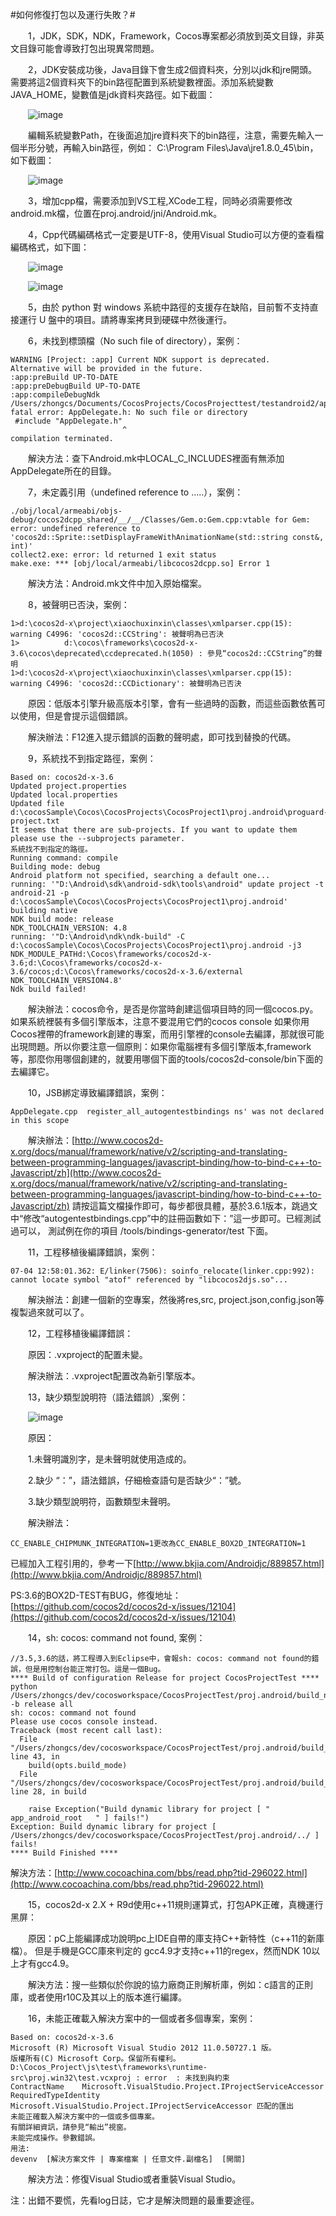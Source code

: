 #如何修復打包以及運行失敗？#

&emsp;&emsp;1，JDK，SDK，NDK，Framework，Cocos專案都必須放到英文目錄，非英文目錄可能會導致打包出現異常問題。

&emsp;&emsp;2，JDK安裝成功後，Java目錄下會生成2個資料夾，分別以jdk和jre開頭。需要將這2個資料夾下的bin路徑配置到系統變數裡面。添加系統變數JAVA_HOME，變數值是jdk資料夾路徑。如下截圖：

&emsp;&emsp;![image](res_tw/image0001.png)
 
&emsp;&emsp;編輯系統變數Path，在後面追加jre資料夾下的bin路徑，注意，需要先輸入一個半形分號，再輸入bin路徑，例如： C:\Program Files\Java\jre1.8.0_45\bin，如下截圖：

&emsp;&emsp;![image](res_tw/image0002.png)

&emsp;&emsp;3，增加cpp檔，需要添加到VS工程,XCode工程，同時必須需要修改android.mk檔，位置在proj.android/jni/Android.mk。

&emsp;&emsp;4，Cpp代碼編碼格式一定要是UTF-8，使用Visual Studio可以方便的查看檔編碼格式，如下圖：

&emsp;&emsp;![image](res_tw/image0004.png)

&emsp;&emsp;![image](res_tw/image0003.png)

&emsp;&emsp;5，由於 python 對 windows 系統中路徑的支援存在缺陷，目前暫不支持直接運行 U 盤中的項目。請將專案拷貝到硬碟中然後運行。

&emsp;&emsp;6，未找到標頭檔（No such file of directory），案例：

    WARNING [Project: :app] Current NDK support is deprecated.  Alternative will be provided in the future.
    :app:preBuild UP-TO-DATE
    :app:preDebugBuild UP-TO-DATE
    :app:compileDebugNdk
    /Users/zhongcs/Documents/CocosProjects/CocosProjecttest/testandroid2/app/src/main/jni/hellocpp/main.cpp:1:25: fatal error: AppDelegate.h: No such file or directory
     #include "AppDelegate.h"
                             ^
    compilation terminated.

&emsp;&emsp;解決方法：查下Android.mk中LOCAL_C_INCLUDES裡面有無添加AppDelegate所在的目錄。


&emsp;&emsp;7，未定義引用（undefined reference to …..），案例：
 
    ./obj/local/armeabi/objs-debug/cocos2dcpp_shared/__/__/Classes/Gem.o:Gem.cpp:vtable for Gem: error: undefined reference to 'cocos2d::Sprite::setDisplayFrameWithAnimationName(std::string const&, int)'
    collect2.exe: error: ld returned 1 exit status
    make.exe: *** [obj/local/armeabi/libcocos2dcpp.so] Error 1

&emsp;&emsp;解決方法：Android.mk文件中加入原始檔案。


&emsp;&emsp;8，被聲明已否決，案例：

    1>d:\cocos2d-x\project\xiaochuxinxin\classes\xmlparser.cpp(15): warning C4996: 'cocos2d::CCString': 被聲明為已否決
    1>          d:\cocos\frameworks\cocos2d-x-3.6\cocos\deprecated\ccdeprecated.h(1050) : 參見“cocos2d::CCString”的聲明
    1>d:\cocos2d-x\project\xiaochuxinxin\classes\xmlparser.cpp(15): warning C4996: 'cocos2d::CCDictionary': 被聲明為已否決


&emsp;&emsp;原因：低版本引擎升級高版本引擎，會有一些過時的函數，而這些函數依舊可以使用，但是會提示這個錯誤。

&emsp;&emsp;解決辦法：F12進入提示錯誤的函數的聲明處，即可找到替換的代碼。

&emsp;&emsp;9，系統找不到指定路徑，案例：

    Based on: cocos2d-x-3.6
    Updated project.properties
    Updated local.properties
    Updated file d:\cocosSample\Cocos\CocosProjects\CocosProject1\proj.android\proguard-project.txt
    It seems that there are sub-projects. If you want to update them
    please use the --subprojects parameter.
    系統找不到指定的路徑。
    Running command: compile
    Building mode: debug
    Android platform not specified, searching a default one...
    running: '"D:\Android\sdk\android-sdk\tools\android" update project -t android-21 -p d:\cocosSample\Cocos\CocosProjects\CocosProject1\proj.android'
    building native
    NDK build mode: release
    NDK_TOOLCHAIN_VERSION: 4.8
    running: '"D:\Android\ndk\ndk-build" -C d:\cocosSample\Cocos\CocosProjects\CocosProject1\proj.android -j3 NDK_MODULE_PATHd:\Cocos\frameworks/cocos2d-x-3.6;d:\Cocos\frameworks/cocos2d-x-3.6/cocos;d:\Cocos\frameworks/cocos2d-x-3.6/external NDK_TOOLCHAIN_VERSION4.8'
    Ndk build failed!


&emsp;&emsp;解決辦法：cocos命令，是否是你當時創建這個項目時的同一個cocos.py。如果系統裡裝有多個引擎版本，注意不要混用它們的cocos console
如果你用Cocos裡帶的framework創建的專案，而用引擎裡的console去編譯，那就很可能出現問題。所以你要注意一個原則：如果你電腦裡有多個引擎版本,framework等，那麼你用哪個創建的，就要用哪個下面的tools/cocos2d-console/bin下面的去編譯它。

&emsp;&emsp;10，JSB綁定導致編譯錯誤，案例：

    AppDelegate.cpp  register_all_autogentestbindings ns' was not declared in this scope

&emsp;&emsp;解決辦法：[http://www.cocos2d-x.org/docs/manual/framework/native/v2/scripting-and-translating-between-programming-languages/javascript-binding/how-to-bind-c++-to-Javascript/zh](http://www.cocos2d-x.org/docs/manual/framework/native/v2/scripting-and-translating-between-programming-languages/javascript-binding/how-to-bind-c++-to-Javascript/zh)
請按這篇文檔操作即可，每步都很具體，基於3.6.1版本，跳過文中“修改“autogentestbindings.cpp”中的註冊函數如下：”這一步即可。已經測試過可以，
測試例在你的項目 /tools/bindings-generator/test 下面。

&emsp;&emsp;11，工程移植後編譯錯誤，案例：

    07-04 12:58:01.362: E/linker(7506): soinfo_relocate(linker.cpp:992): cannot locate symbol "atof" referenced by "libcocos2djs.so"...

&emsp;&emsp;解決辦法：創建一個新的空專案，然後將res,src, project.json,config.json等複製過來就可以了。


&emsp;&emsp;12，工程移植後編譯錯誤：

&emsp;&emsp;原因：.vxproject的配置未變。

&emsp;&emsp;解決辦法：.vxproject配置改為新引擎版本。

&emsp;&emsp;13，缺少類型說明符（語法錯誤）,案例：

&emsp;&emsp;![image](res/image0005.png)

&emsp;&emsp;原因：

&emsp;&emsp;1.未聲明識別字，是未聲明就使用造成的。

&emsp;&emsp;2.缺少 “：”，語法錯誤，仔細檢查語句是否缺少“：”號。

&emsp;&emsp;3.缺少類型說明符，函數類型未聲明。

&emsp;&emsp;解決辦法：

    CC_ENABLE_CHIPMUNK_INTEGRATION=1更改為CC_ENABLE_BOX2D_INTEGRATION=1

已經加入工程引用的，參考一下[http://www.bkjia.com/Androidjc/889857.html](http://www.bkjia.com/Androidjc/889857.html)

PS:3.6的BOX2D-TEST有BUG，修復地址：[https://github.com/cocos2d/cocos2d-x/issues/12104](https://github.com/cocos2d/cocos2d-x/issues/12104)


&emsp;&emsp;14，sh: cocos: command not found, 案例：

    //3.5,3.6的話，將工程導入到Eclipse中，會報sh: cocos: command not found的錯誤，但是用控制台能正常打包。這是一個Bug。
    **** Build of configuration Release for project CocosProjectTest ****
    python /Users/zhongcs/dev/cocosworkspace/CocosProjectTest/proj.android/build_native.py -b release all 
    sh: cocos: command not found
    Please use cocos console instead.
    Traceback (most recent call last):
      File "/Users/zhongcs/dev/cocosworkspace/CocosProjectTest/proj.android/build_native.py", line 43, in 
        build(opts.build_mode)
      File "/Users/zhongcs/dev/cocosworkspace/CocosProjectTest/proj.android/build_native.py", line 28, in build
    
        raise Exception("Build dynamic library for project [ "   app_android_root   " ] fails!")
    Exception: Build dynamic library for project [ /Users/zhongcs/dev/cocosworkspace/CocosProjectTest/proj.android/../ ] fails!
    **** Build Finished ****

   解決方法：[http://www.cocoachina.com/bbs/read.php?tid-296022.html](http://www.cocoachina.com/bbs/read.php?tid-296022.html)

&emsp;&emsp;15，cocos2d-x 2.X + R9d使用c++11規則運算式，打包APK正確，真機運行黑屏： 

&emsp;&emsp;原因：pC上能編譯成功說明pc上IDE自帶的庫支持C++新特性（c++11的新庫檔）。
但是手機是GCC庫來判定的
 gcc4.9才支持c++11的regex，然而NDK 10以上才有gcc4.9。

&emsp;&emsp;解決方法：搜一些類似於你說的協力廠商正則解析庫，例如：c語言的正則庫，或者使用r10C及其以上的版本進行編譯。


&emsp;&emsp;16，未能正確載入解決方案中的一個或者多個專案，案例：

    Based on: cocos2d-x-3.6
    Microsoft (R) Microsoft Visual Studio 2012 11.0.50727.1 版。
    版權所有(C) Microsoft Corp。保留所有權利。
    D:\Cocos_Project\js\test\frameworks\runtime-src\proj.win32\test.vcxproj : error  : 未找到與約束 
    ContractName    Microsoft.VisualStudio.Project.IProjectServiceAccessor
    RequiredTypeIdentity    Microsoft.VisualStudio.Project.IProjectServiceAccessor 匹配的匯出
    未能正確載入解決方案中的一個或多個專案。
    有關詳細資訊，請參見“輸出”視窗。
    未能完成操作。參數錯誤。 
    用法: 
    devenv  [解決方案文件 | 專案檔案 | 任意文件.副檔名]  [開關]

&emsp;&emsp;解決方法：修復Visual Studio或者重裝Visual Studio。

注：出錯不要慌，先看log日誌，它才是解決問題的最重要途徑。











